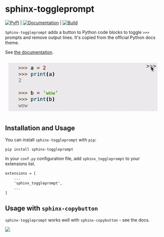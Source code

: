 # sphinx-toggleprompt

  [![PyPI](https://img.shields.io/pypi/v/sphinx-toggleprompt.svg)](https://pypi.org/project/sphinx-toggleprompt/) 
| [![Documentation](https://readthedocs.org/projects/sphinx-toggleprompt/badge/?version=latest)](https://sphinx-toggleprompt.readthedocs.io/en/latest/?badge=latest)
| [![Build](https://github.com/jurasofish/sphinx-toggleprompt/workflows/build/badge.svg?branch=master)](https://github.com/jurasofish/sphinx-toggleprompt/actions)


``Sphinx-toggleprompt`` adds a button to Python code blocks to
toggle ``>>>`` prompts and remove output lines. It's copied
from the official Python docs theme.

See [the documentation](https://sphinx-toggleprompt.readthedocs.io/en/master/).

![](doc/_static/example.gif)

## Installation and Usage

You can install `sphinx-toggleprompt` with `pip`:

```
pip install sphinx-toggleprompt
```

In your `conf.py` configuration file, add `sphinx_toggleprompt` to your extensions list.

```
extensions = [
    ...
    'sphinx_toggleprompt',
    ...
]
```

## Usage with ``sphinx-copybutton``

``sphinx-toggleprompt`` works well with ``sphinx-copybutton`` - see the docs.

![](doc/_static/with_copybutton.gif)